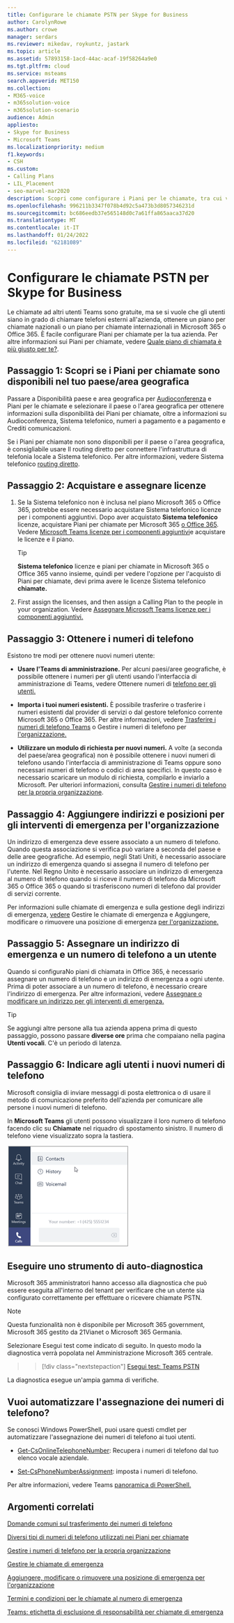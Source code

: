 ```yaml
---
title: Configurare le chiamate PSTN per Skype for Business
author: CarolynRowe
ms.author: crowe
manager: serdars
ms.reviewer: mikedav, roykuntz, jastark
ms.topic: article
ms.assetid: 57893158-1acd-44ac-acaf-19f58264a9e0
ms.tgt.pltfrm: cloud
ms.service: msteams
search.appverid: MET150
ms.collection:
- M365-voice
- m365solution-voice
- m365solution-scenario
audience: Admin
appliesto:
- Skype for Business
- Microsoft Teams
ms.localizationpriority: medium
f1.keywords:
- CSH
ms.custom:
- Calling Plans
- LIL_Placement
- seo-marvel-mar2020
description: Scopri come configurare i Piani per le chiamate, tra cui visualizzare i piani disponibili nella tua area geografica, acquistare & assegnare licenze, ottenere numeri di telefono e aggiungere indirizzi di emergenza & località.
ms.openlocfilehash: 996211b3347f078b4d92c5a473b3d8057346231d
ms.sourcegitcommit: bc686eedb37e565148d0c7a61ffa865aaca37d20
ms.translationtype: MT
ms.contentlocale: it-IT
ms.lasthandoff: 01/24/2022
ms.locfileid: "62181089"
---
```

# <a name="set-up-calling-plans"></a>Configurare le chiamate PSTN per Skype for Business

Le chiamate ad altri utenti Teams sono gratuite, ma se si vuole che gli utenti siano in grado di chiamare telefoni esterni all'azienda, ottenere un piano per chiamate nazionali o un piano per chiamate internazionali in Microsoft 365 o Office 365. È facile configurare Piani per chiamate per la tua azienda.  Per altre informazioni sui Piani per chiamate, vedere [Quale piano di chiamata è più giusto per te?](calling-plan-landing-page.md).

## <a name="step-1-find-out-if-calling-plans-are-available-in-your-countryregion"></a>Passaggio 1: Scopri se i Piani per chiamate sono disponibili nel tuo paese/area geografica
Passare a Disponibilità paese e area geografica per [Audioconferenza](country-and-region-availability-for-audio-conferencing-and-calling-plans/country-and-region-availability-for-audio-conferencing-and-calling-plans.md) e Piani per le chiamate e selezionare il paese o l'area geografica per ottenere informazioni sulla disponibilità dei Piani per chiamate, oltre a informazioni su Audioconferenza, Sistema telefonico, numeri a pagamento e a pagamento e Crediti comunicazioni.

Se i Piani per chiamate non sono disponibili per il paese o l'area geografica, è consigliabile usare Il routing diretto per connettere l'infrastruttura di telefonia locale a Sistema telefonico.  Per altre informazioni, vedere Sistema telefonico [routing diretto](direct-routing-landing-page.md).
  
## <a name="step-2-buy-and-assign-licenses"></a>Passaggio 2: Acquistare e assegnare licenze
1. Se la Sistema telefonico non è inclusa nel piano Microsoft 365 o Office 365, potrebbe essere necessario  acquistare Sistema telefonico licenze per i componenti aggiuntivi. Dopo aver acquistato **Sistema telefonico** licenze, acquistare Piani per chiamate per Microsoft 365 [o Office 365](calling-plans-for-office-365.md). Vedere [Microsoft Teams licenze per i componenti aggiuntivi](./teams-add-on-licensing/microsoft-teams-add-on-licensing.md)e acquistare le licenze e il piano. 
    
    > [!TIP]
    > **Sistema telefonico** licenze e piani per chiamate in Microsoft 365 o Office 365 vanno insieme, quindi per vedere l'opzione per l'acquisto di Piani per chiamate, devi prima avere le licenze Sistema telefonico **chiamate.**
  
2. First assign the licenses, and then assign a Calling Plan to the people in your organization. Vedere [Assegnare Microsoft Teams licenze per i componenti aggiuntivi.](./teams-add-on-licensing/microsoft-teams-add-on-licensing.md)
    
## <a name="step-3-get-phone-numbers"></a>Passaggio 3: Ottenere i numeri di telefono
Esistono tre modi per ottenere nuovi numeri utente:

- **Usare l'Teams di amministrazione.** Per alcuni paesi/aree geografiche, è possibile ottenere i numeri per gli utenti usando l'interfaccia di amministrazione di Teams, vedere Ottenere numeri di [telefono per gli utenti.](getting-phone-numbers-for-your-users.md)
    
- **Importa i tuoi numeri esistenti.** È possibile trasferire o trasferire i numeri esistenti dal provider di servizi o dal gestore telefonico corrente Microsoft 365 o Office 365. Per altre informazioni, vedere [Trasferire i numeri di telefono Teams](phone-number-calling-plans/transfer-phone-numbers-to-teams.md) o Gestire i numeri di telefono per [l'organizzazione.](manage-phone-numbers-for-your-organization/manage-phone-numbers-for-your-organization.md) 
  
- **Utilizzare un modulo di richiesta per nuovi numeri.** A volte (a seconda del paese/area geografica) non è possibile ottenere i nuovi numeri di telefono usando l'interfaccia di amministrazione di Teams oppure sono necessari numeri di telefono o codici di area specifici. In questo caso è necessario scaricare un modulo di richiesta, compilarlo e inviarlo a Microsoft. Per ulteriori informazioni, consulta [Gestire i numeri di telefono per la propria organizzazione](manage-phone-numbers-for-your-organization/manage-phone-numbers-for-your-organization.md). 

## <a name="step-4-add-emergency-addresses-and-locations-for-your-organization"></a>Passaggio 4: Aggiungere indirizzi e posizioni per gli interventi di emergenza per l'organizzazione
<a name="bkmk_add_addresses"></a> Un indirizzo di emergenza deve essere associato a un numero di telefono. Quando questa associazione si verifica può variare a seconda del paese e delle aree geografiche. Ad esempio, negli Stati Uniti, è necessario associare un indirizzo di emergenza quando si assegna il numero di telefono per l'utente. Nel Regno Unito è necessario associare un indirizzo di emergenza al numero di telefono quando si riceve il numero di telefono da Microsoft 365 o Office 365 o quando si trasferiscono numeri di telefono dal provider di servizi corrente. 

Per informazioni sulle chiamate di emergenza e sulla gestione degli indirizzi di emergenza, [vedere](what-are-emergency-locations-addresses-and-call-routing.md) Gestire le chiamate di emergenza e Aggiungere, modificare o rimuovere una posizione di emergenza [per l'organizzazione.](add-change-remove-emergency-location-organization.md)
    
## <a name="step-5-assign-an-emergency-address-and-a-phone-number-to-a-user"></a>Passaggio 5: Assegnare un indirizzo di emergenza e un numero di telefono a un utente
<a name="bkmk_add_addresses"></a> Quando si configuraNo piani di chiamata in Office 365, è necessario assegnare un numero di telefono e un indirizzo di emergenza a ogni utente. Prima di poter associare a un numero di telefono, è necessario creare l'indirizzo di emergenza.  Per altre informazioni, vedere [Assegnare o modificare un indirizzo per gli interventi di emergenza.](assign-change-emergency-location-user.md)


> [!TIP]
> Se aggiungi altre persone alla tua azienda appena prima di questo passaggio, possono passare **diverse ore** prima che compaiano nella pagina **Utenti vocali**. C'è un periodo di latenza.



## <a name="step-6-tell-your-users-about-their-new-phone-numbers"></a>Passaggio 6: Indicare agli utenti i nuovi numeri di telefono

Microsoft consiglia di inviare messaggi di posta elettronica o di usare il metodo di comunicazione preferito dell'azienda per comunicare alle persone i nuovi numeri di telefono.
 
In **Microsoft Teams** gli utenti possono visualizzare il loro numero di telefono facendo clic su **Chiamate** nel riquadro di spostamento sinistro. Il numero di telefono viene visualizzato sopra la tastiera.

![Schermata delle opzioni disponibili dopo aver fatto clic su Chiamate.](media/teams-phone-number.png)

## <a name="run-a-self-diagnostics-tool"></a>Eseguire uno strumento di auto-diagnostica

Microsoft 365 amministratori hanno accesso alla diagnostica che può essere eseguita all'interno del tenant per verificare che un utente sia configurato correttamente per effettuare o ricevere chiamate PSTN. 

> [!NOTE]
>Questa funzionalità non è disponibile per Microsoft 365 government, Microsoft 365 gestito da 21Vianet o Microsoft 365 Germania.

Selezionare Esegui test come indicato di seguito. In questo modo la diagnostica verrà popolata nel Amministrazione Microsoft 365 centrale.
>> [!div class="nextstepaction"]
>> [Esegui test: Teams PSTN](https://aka.ms/TeamsPSTNDiag)

La diagnostica esegue un'ampia gamma di verifiche.

## <a name="do-you-want-to-automate-assigning-phone-numbers"></a>Vuoi automatizzare l'assegnazione dei numeri di telefono?
<a name="bkmk_add_addresses"> </a>

Se conosci Windows PowerShell, puoi usare questi cmdlet per automatizzare l'assegnazione dei numeri di telefono ai tuoi utenti. 
  
- [Get-CsOnlineTelephoneNumber](/powershell/module/skype/Get-CsOnlineTelephoneNumber?view=skype-ps): Recupera i numeri di telefono dal tuo elenco vocale aziendale.
    
- [Set-CsPhoneNumberAssignment](/powershell/module/teams/Set-CsPhoneNumberAssignment?view=teams-ps): imposta i numeri di telefono.
    
Per altre informazioni, vedere Teams [panoramica di PowerShell.](teams-powershell-overview.md)
  

## <a name="related-topics"></a>Argomenti correlati
[Domande comuni sul trasferimento dei numeri di telefono](./phone-number-calling-plans/port-order-overview.md)

[Diversi tipi di numeri di telefono utilizzati nei Piani per chiamate](different-kinds-of-phone-numbers-used-for-calling-plans.md)

[Gestire i numeri di telefono per la propria organizzazione](manage-phone-numbers-for-your-organization/manage-phone-numbers-for-your-organization.md)

[Gestire le chiamate di emergenza](what-are-emergency-locations-addresses-and-call-routing.md) 

[Aggiungere, modificare o rimuovere una posizione di emergenza per l'organizzazione](add-change-remove-emergency-location-organization.md)

[Termini e condizioni per le chiamate al numero di emergenza](emergency-calling-terms-and-conditions.md)

[Teams: etichetta di esclusione di responsabilità per chiamate di emergenza](https://github.com/MicrosoftDocs/OfficeDocs-SkypeForBusiness/blob/live/Teams/downloads/emergency-calling/emergency-calling-label-(en-us)-(v.1.0).zip?raw=true)

  
